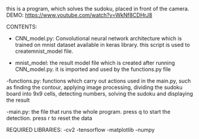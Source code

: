 this is a program, which solves the sudoku, placed in front of the camera.
DEMO: https://www.youtube.com/watch?v=WkNf8CDHrJ8

CONTENTS:

- CNN_model.py: Convolutional neural network architecture which is trained on mnist dataset available in keras library. 
this script is used to createmnist_model file.

- mnist_model: the result model file which is created after running CNN_model.py.
it is imported and used by the functions.py file

-functions.py: functions which carry out actions used in the main.py, such as
finding the contour, applying image processing, dividing the sudoku board into 9x9 cells, detecting numbers, solving the sudoku and displaying the result

-main.py: the file that runs the whole program. press q to start the detection. press r to reset the data

REQUIRED LIBRARIES:
-cv2
-tensorflow
-matplotlib
-numpy
